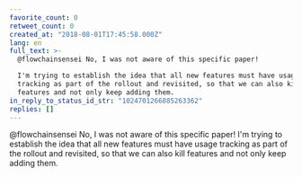 ```yaml
---
favorite_count: 0
retweet_count: 0
created_at: "2018-08-01T17:45:58.000Z"
lang: en
full_text: >-
  @flowchainsensei No, I was not aware of this specific paper! 

  I'm trying to establish the idea that all new features must have usage
  tracking as part of the rollout and revisited, so that we can also kill
  features and not only keep adding them.
in_reply_to_status_id_str: "1024701266885263362"
replies: []
---
```


@flowchainsensei No, I was not aware of this specific paper! I'm trying to
establish the idea that all new features must have usage tracking as part of the
rollout and revisited, so that we can also kill features and not only keep
adding them.
